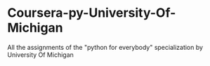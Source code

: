 # Coursera-py-University-Of-Michigan
All the assignments of the "python for everybody" specialization by University Of Michigan
